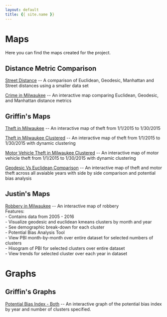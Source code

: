 ```yaml
---
layout: default
title: {{ site.name }}
---
```

# Maps

Here you can find the maps created for the project.

## Distance Metric Comparison
[Street Distance](../individual_work/marielle/KMeans/MKEComparisonStreet.html) -- A comparison of Euclidean, Geodesic, Manhattan and Street distances using a smaller data set

[Crime in Milwaukee](../individual_work/marielle/KMeans/MKEMapComparisonEucGeoMan.html) -- An interactive map comparing Euclidean, Geodesic, and Manhattan distance metrics

## Griffin's Maps

[Theft in Milwaukee](./theftmap.html) -- An interactive map of theft from 1/1/2015 to 1/30/2015

[Theft in Milwaukee Clustered](./theftMapd3.html) -- An interactive map of theft from 1/1/2015 to 1/30/2015 with dynamic clustering

[Motor Vehicle Theft in Milwaukee Clustered](./motorTheftMapd3.html) -- An interactive map of motor vehicle theft from 1/1/2015 to 1/30/2015 with dynamic clustering

[Geodesic Vs Euclidean Comparison](./comparisonMap.html) -- An interactive map of theft and motor theft across all avaiable years with side by side comparison and potential bias analysis


## Justin's Maps

[Robbery in Milwaukee](./robbery-bias.html) -- An interactive map of robbery <br />
      Features: <br />
          - Contains data from 2005 - 2016 <br />
          - Visualize geodesic and euclidean kmeans clusters by month and year <br />
          - See demographic break-down for each cluster <br />
          - Potential Bias Analysis Tool <br />
              - View PBI month-by-month over entire dataset for selected numbers of clusters <br />
              - Hisogram of PBI for selected clusters over entire dataset <br />
              - View trends for selected cluster over each year in dataset <br />

# Graphs

## Griffin's Graphs

[Potential Bias Index - Both](./bothgraph.html) -- An interactive graph of the potential bias index by year and number of clusters specified.
